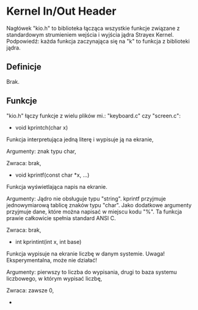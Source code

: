 # Kernel In/Out Header

Nagłówek "kio.h" to biblioteka łącząca wszystkie funkcje związane z standardowym strumieniem wejścia i wyjścia jądra Strayex Kernel.
Podpowiedź: każda funkcja zaczynająca się na "k" to funkcja z biblioteki jądra.

## Definicje

Brak.

## Funkcje

"kio.h" łączy funkcje z wielu plików mi.: "keyboard.c" czy "screen.c":

- void kprintch(char x)

Funkcja interpretująca jedną literę i wypisuje ją na ekranie,

Argumenty: znak typu char,

Zwraca: brak,

- void kprintf(const char *x, ...)

Funkcja wyświetlająca napis na ekranie.

Argumenty: Jądro nie obsługuje typu "string". kprintf przyjmuje jednowymiarową tablicę znaków typu "char".
Jako dodatkowe argumenty przyjmuje dane, które można napisać w miejscu kodu "%". Ta funkcja prawie całkowicie spełnia standard ANSI C.

Zwraca: brak,

- int kprintint(int x, int base)

Funkcja wypisuje na ekranie liczbę w danym systemie.
Uwaga! Eksperymentalna, może nie działać!

Argumenty: pierwszy to liczba do wypisania, drugi to baza systemu liczbowego, w którym wypisać liczbę,

Zwraca: zawsze 0,

- 
